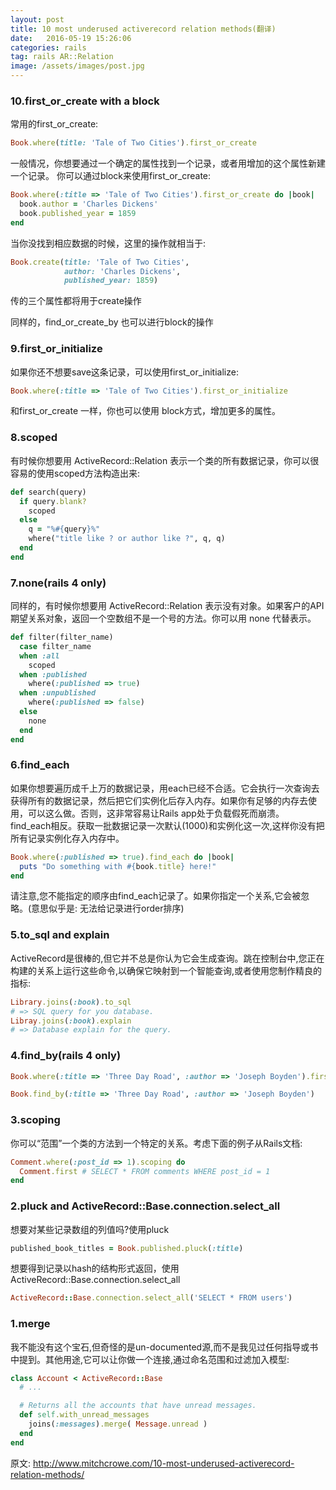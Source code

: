 ```yaml
---
layout: post
title: 10 most underused activerecord relation methods(翻译)
date:   2016-05-19 15:26:06
categories: rails
tag: rails AR::Relation
image: /assets/images/post.jpg
---
```




### 10.first_or_create with a block
常用的first_or_create:

```ruby
Book.where(title: 'Tale of Two Cities').first_or_create

```

一般情况，你想要通过一个确定的属性找到一个记录，或者用增加的这个属性新建一个记录。
你可以通过block来使用first_or_create:

```ruby
Book.where(:title => 'Tale of Two Cities').first_or_create do |book|
  book.author = 'Charles Dickens'
  book.published_year = 1859
end

```

当你没找到相应数据的时候，这里的操作就相当于:

```ruby
Book.create(title: 'Tale of Two Cities',
            author: 'Charles Dickens',
            published_year: 1859)

```

传的三个属性都将用于create操作

同样的，find_or_create_by 也可以进行block的操作

### 9.first_or_initialize
如果你还不想要save这条记录，可以使用first_or_initialize:

```ruby
Book.where(:title => 'Tale of Two Cities').first_or_initialize

```

和first_or_create 一样，你也可以使用 block方式，增加更多的属性。

### 8.scoped
有时候你想要用 ActiveRecord::Relation 表示一个类的所有数据记录，你可以很容易的使用scoped方法构造出来:

```ruby
def search(query)
  if query.blank?
    scoped
  else
    q = "%#{query}%"
    where("title like ? or author like ?", q, q)
  end
end

```

### 7.none(rails 4 only)
同样的，有时候你想要用 ActiveRecord::Relation 表示没有对象。如果客户的API 期望关系对象，返回一个空数组不是一个号的方法。你可以用 none 代替表示。

```ruby
def filter(filter_name)
  case filter_name
  when :all
    scoped
  when :published
    where(:published => true)
  when :unpublished
    where(:published => false)
  else
    none
  end
end

```

### 6.find_each
如果你想要遍历成千上万的数据记录，用each已经不合适。它会执行一次查询去获得所有的数据记录，然后把它们实例化后存入内存。如果你有足够的内存去使用，可以这么做。否则，这非常容易让Rails app处于负载假死而崩溃。 find_each相反。获取一批数据记录一次默认(1000)和实例化这一次,这样你没有把所有记录实例化存入内存中。

```ruby
Book.where(:published => true).find_each do |book|
  puts "Do something with #{book.title} here!"
end

```

请注意,您不能指定的顺序由find_each记录了。如果你指定一个关系,它会被忽略。(意思似乎是: 无法给记录进行order排序)

### 5.to_sql and explain
ActiveRecord是很棒的,但它并不总是你认为它会生成查询。跳在控制台中,您正在构建的关系上运行这些命令,以确保它映射到一个智能查询,或者使用您制作精良的指标:

```ruby
Library.joins(:book).to_sql
# => SQL query for you database.
Libray.joins(:book).explain
# => Database explain for the query.


```

### 4.find_by(rails 4 only)

```ruby
Book.where(:title => 'Three Day Road', :author => 'Joseph Boyden').first

Book.find_by(:title => 'Three Day Road', :author => 'Joseph Boyden')

```

### 3.scoping
你可以“范围”一个类的方法到一个特定的关系。考虑下面的例子从Rails文档:

```ruby
Comment.where(:post_id => 1).scoping do
  Comment.first # SELECT * FROM comments WHERE post_id = 1
end

```

### 2.pluck  and  ActiveRecord::Base.connection.select_all
想要对某些记录数组的列值吗?使用pluck

```ruby
published_book_titles = Book.published.pluck(:title)

```

想要得到记录以hash的结构形式返回，使用ActiveRecord::Base.connection.select_all

```ruby
ActiveRecord::Base.connection.select_all('SELECT * FROM users')

```

### 1.merge
我不能没有这个宝石,但奇怪的是un-documented源,而不是我见过任何指导或书中提到。其他用途,它可以让你做一个连接,通过命名范围和过滤加入模型:

```ruby
class Account < ActiveRecord::Base
  # ...

  # Returns all the accounts that have unread messages.
  def self.with_unread_messages
    joins(:messages).merge( Message.unread )
  end
end

```

原文: http://www.mitchcrowe.com/10-most-underused-activerecord-relation-methods/
